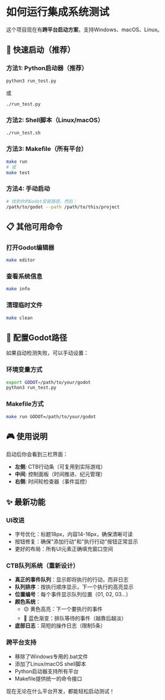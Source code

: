 # 如何运行集成系统测试

这个项目现在有**跨平台启动方案**，支持Windows、macOS、Linux。

## 🚀 快速启动（推荐）

### 方法1: Python启动器（推荐）
```bash
python3 run_test.py
```
或
```bash
./run_test.py
```

### 方法2: Shell脚本（Linux/macOS）
```bash
./run_test.sh
```

### 方法3: Makefile（所有平台）
```bash
make run
# 或
make test
```

### 方法4: 手动启动
```bash
# 找到你的Godot安装路径，然后：
/path/to/godot --path /path/to/this/project
```

## 📋 其他可用命令

### 打开Godot编辑器
```bash
make editor
```


### 查看系统信息
```bash
make info
```

### 清理临时文件
```bash
make clean
```

## 🔧 配置Godot路径

如果自动检测失败，可以手动设置：

### 环境变量方式
```bash
export GODOT=/path/to/your/godot
python3 run_test.py
```

### Makefile方式
```bash
make run GODOT=/path/to/your/godot
```

## 🎮 使用说明

启动后你会看到三栏界面：

- **左侧**: CTB行动条（可复用到实际游戏）
- **中间**: 控制面板（时间推进、纪元管理）  
- **右侧**: 时间轮检查器（事件监控）

## ✨ 最新功能

### UI改进
- 字号优化：标题18px，内容14-16px，确保清晰可读
- 按钮修复：确保"添加行动"和"执行行动"按钮正常显示
- 更好的布局：所有UI元素正确填充窗口空间

### CTB队列系统（重新设计）
- **真正的事件队列**：显示即将执行的行动，而非日志
- **队列排序**：按执行顺序显示，下一个执行的高亮显示
- **位置编号**：每个事件显示队列位置（01, 02, 03...）
- **颜色系统**：
  - 🟡 黄色高亮：下一个要执行的事件
  - 🔵 蓝色渐变：排队等待的事件（越靠后越淡）
- **底部日志**：简短的操作日志（限制5条）

### 跨平台支持
- 移除了Windows专用的.bat文件
- 添加了Linux/macOS shell脚本
- Python启动器支持所有平台
- Makefile提供统一的命令接口

现在无论在什么平台开发，都能轻松启动测试！
